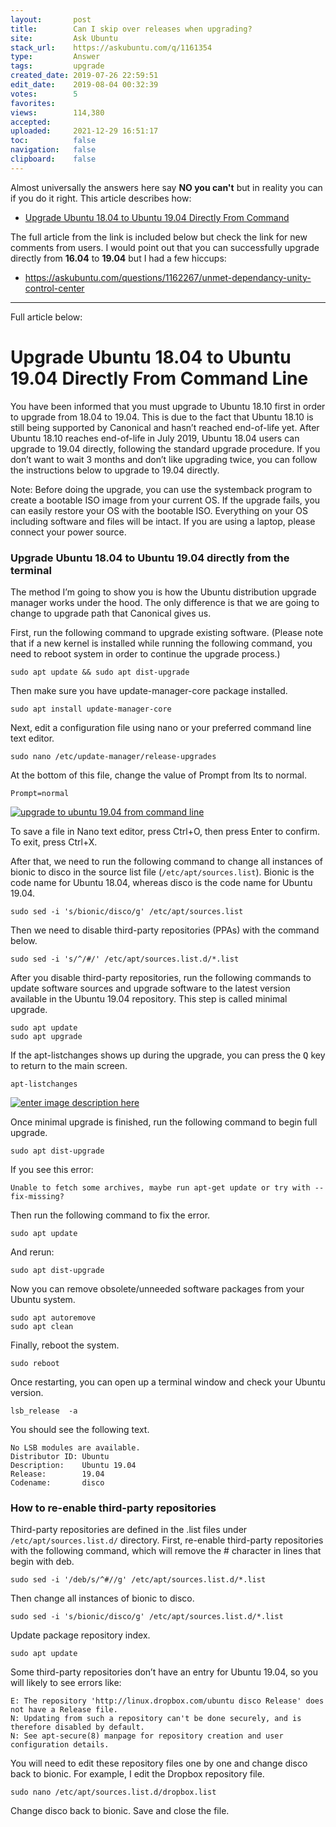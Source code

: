```yaml
---
layout:       post
title:        Can I skip over releases when upgrading?
site:         Ask Ubuntu
stack_url:    https://askubuntu.com/q/1161354
type:         Answer
tags:         upgrade
created_date: 2019-07-26 22:59:51
edit_date:    2019-08-04 00:32:39
votes:        5
favorites:    
views:        114,380
accepted:     
uploaded:     2021-12-29 16:51:17
toc:          false
navigation:   false
clipboard:    false
---
```


Almost universally the answers here say **NO you can't** but in reality you can if you do it right. This article describes how:

- [Upgrade Ubuntu 18.04 to Ubuntu 19.04 Directly From Command](https://www.linuxbabe.com/ubuntu/upgrade-ubuntu-18-04-to-ubuntu-19-04-directly-from-command-line)

The full article from the link is included below but check the link for new comments from users. I would point out that you can successfully upgrade directly from **16.04** to **19.04** but I had a few hiccups:

- https://askubuntu.com/questions/1162267/unmet-dependancy-unity-control-center


----------
Full article below:

# Upgrade Ubuntu 18.04 to Ubuntu 19.04 Directly From Command Line

You have been informed that you must upgrade to Ubuntu 18.10 first in order to upgrade from 18.04 to 19.04. This is due to the fact that Ubuntu 18.10 is still being supported by Canonical and hasn’t reached end-of-life yet. After Ubuntu 18.10 reaches end-of-life in July 2019, Ubuntu 18.04 users can upgrade to 19.04 directly, following the standard upgrade procedure. If you don’t want to wait 3 months and don’t like upgrading twice, you can follow the instructions below to upgrade to 19.04 directly.

Note:  Before doing the upgrade, you can use the systemback program to create a bootable ISO image from your current OS. If the upgrade fails, you can easily restore your OS with the bootable ISO. Everything on your OS including software and files will be intact.  If you are using a laptop, please connect your power source.

### Upgrade Ubuntu 18.04 to Ubuntu 19.04 directly from the terminal

The method I’m going to show you is how the Ubuntu distribution upgrade manager works under the hood. The only difference is that we are going to change to upgrade path that Canonical gives us.

First, run the following command to upgrade existing software. (Please note that if a new kernel is installed while running the following command, you need to reboot system in order to continue the upgrade process.)

``` 
sudo apt update && sudo apt dist-upgrade

```

Then make sure you have update-manager-core package installed.

``` 
sudo apt install update-manager-core

```

Next, edit a configuration file using nano or your preferred command line text editor.

``` 
sudo nano /etc/update-manager/release-upgrades

```

At the bottom of this file, change the value of Prompt from lts to normal.

``` 
Prompt=normal

```

[![upgrade to ubuntu 19.04 from command line][1]][1]

To save a file in Nano text editor, press Ctrl+O, then press Enter to confirm. To exit, press Ctrl+X.

After that, we need to run the following command to change all instances of bionic to disco in the source list file (`/etc/apt/sources.list`). Bionic is the code name for Ubuntu 18.04, whereas disco is the code name for Ubuntu 19.04.

``` 
sudo sed -i 's/bionic/disco/g' /etc/apt/sources.list

```

Then we need to disable third-party repositories (PPAs) with the command below.

``` 
sudo sed -i 's/^/#/' /etc/apt/sources.list.d/*.list

```

After you disable third-party repositories, run the following commands to update software sources and upgrade software to the latest version available in the Ubuntu 19.04 repository. This step is called minimal upgrade.

``` 
sudo apt update  
sudo apt upgrade  

```

If the apt-listchanges shows up during the upgrade, you can press the <kbd>Q</kbd> key to return to the main screen.

``` 
apt-listchanges  

```

[![enter image description here][2]][2]

Once minimal upgrade is finished, run the following command to begin full upgrade.

``` 
sudo apt dist-upgrade

```

If you see this error:

``` 
Unable to fetch some archives, maybe run apt-get update or try with --fix-missing?

```

Then run the following command to fix the error.

``` 
sudo apt update

```

And rerun:

``` 
sudo apt dist-upgrade

```

Now you can remove obsolete/unneeded software packages from your Ubuntu system.

``` 
sudo apt autoremove  
sudo apt clean  

```

Finally, reboot the system.

``` 
sudo reboot  

```

Once restarting, you can open up a terminal window and check your Ubuntu version.

``` 
lsb_release  -a

```

You should see the following text.

``` 
No LSB modules are available.
Distributor ID: Ubuntu
Description:    Ubuntu 19.04
Release:        19.04
Codename:       disco

```

### How to re-enable third-party repositories

Third-party repositories are defined in the .list files under `/etc/apt/sources.list.d/` directory. First, re-enable third-party repositories with the following command, which will remove the # character in lines that begin with deb.

``` 
sudo sed -i '/deb/s/^#//g' /etc/apt/sources.list.d/*.list

```

Then change all instances of bionic to disco.

``` 
sudo sed -i 's/bionic/disco/g' /etc/apt/sources.list.d/*.list

```

Update package repository index.

``` 
sudo apt update

```

Some third-party repositories don’t have an entry for Ubuntu 19.04, so you will likely to see errors like:

``` 
E: The repository 'http://linux.dropbox.com/ubuntu disco Release' does not have a Release file.
N: Updating from such a repository can't be done securely, and is therefore disabled by default.
N: See apt-secure(8) manpage for repository creation and user configuration details.

```

You will need to edit these repository files one by one and change disco back to bionic. For example, I edit the Dropbox repository file.

``` 
sudo nano /etc/apt/sources.list.d/dropbox.list

```

Change disco back to bionic. Save and close the file.


  [1]: https://i.stack.imgur.com/PnCid.png
  [2]: https://i.stack.imgur.com/9Lzou.png
